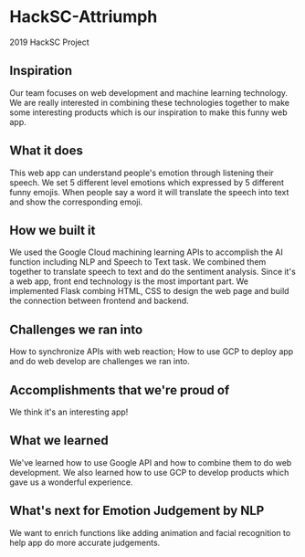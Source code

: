 # HackSC-Attriumph
2019 HackSC Project
## Inspiration
Our team focuses on web development and machine learning technology. We are really interested in combining these technologies together to make some interesting products which is our inspiration to make this funny web app. 

## What it does
This web app can understand people's emotion through listening their speech. We set 5 different level emotions which expressed by 5 different funny emojis. When people say a word it will translate the speech into text and show the corresponding emoji. 

## How we built it
We used the Google Cloud machining learning APIs to accomplish the AI function including NLP and Speech to Text task. We combined them together to translate speech to text and do the sentiment analysis. Since it's a web app, front end technology is the most important part. We implemented Flask combing HTML, CSS to design the web page and build the connection between frontend and backend. 

## Challenges we ran into
How to synchronize APIs with web reaction; How to use GCP to deploy app and do web develop are challenges we ran into. 

## Accomplishments that we're proud of
We think it's an interesting app!

## What we learned
We've learned how to use Google API and how to combine them to do web development. We also learned how to use GCP to develop products which gave us a wonderful experience. 

## What's next for Emotion Judgement by NLP
We want to enrich functions like adding animation and facial recognition to help app do more accurate judgements. 

